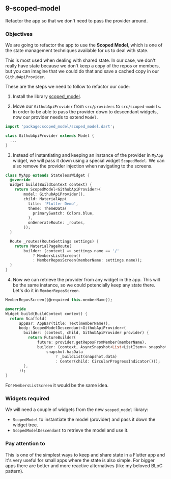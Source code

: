 ## 9-scoped-model

Refactor the app so that we don't need to pass the provider around.

### Objectives

We are going to refactor the app to use the **Scoped Model**, which is one of the state management techniques available for us to deal with state.

This is most used when dealing with shared state. In our case, we don't really have state because we don't keep a copy of the repos or members, but you can imagine that we could do that and save a cached copy in our `GithubApiProvider`.

These are the steps we need to follow to refactor our code:

1. Install the library [scoped_model](https://pub.dartlang.org/packages/scoped_model).

2. Move our `GithubApiProvider` from `src/providers` to `src/scoped-models`. In order to be able to pass the provider down to descendant widgets, now our provider needs to extend `Model`.

```dart
import 'package:scoped_model/scoped_model.dart';

class GithubApiProvider extends Model {
  ...
}
```

3. Instead of instantiating and keeping an instance of the provider in `MyApp` widget, we will pass it down using a special widget `ScopedModel`. We can also remove the provider injection when navigating to the screens.

```dart
class MyApp extends StatelessWidget {
  @override
  Widget build(BuildContext context) {
    return ScopedModel<GithubApiProvider>(
        model: GithubApiProvider(),
        child: MaterialApp(
          title: 'Flutter Demo',
          theme: ThemeData(
            primarySwatch: Colors.blue,
          ),
          onGenerateRoute: _routes,
        ));
  }

  Route _routes(RouteSettings settings) {
    return MaterialPageRoute(
        builder: (context) => settings.name == '/'
            ? MembersListScreen()
            : MemberReposScreen(memberName: settings.name));
  }
}
```

4. Now we can retrieve the provider from any widget in the app. This will be the same instance, so we could potencially keep any state there. Let's do it in `MemberReposScreen`.

```dart
MemberReposScreen({@required this.memberName});

@override
Widget build(BuildContext context) {
  return Scaffold(
      appBar: AppBar(title: Text(memberName)),
      body: ScopedModelDescendant<GithubApiProvider>(
        builder: (context, child, GithubApiProvider provider) {
          return FutureBuilder(
              future: provider.getReposFromMember(memberName),
              builder: (context, AsyncSnapshot<List<ListItem>> snapshot) =>
                  snapshot.hasData
                      ? _buildList(snapshot.data)
                      : Center(child: CircularProgressIndicator()));
        },
      ));
}
```

For `MembersListScreen` it would be the same idea.

### Widgets required

We will need a couple of widgets from the new `scoped_model` library:

- `ScopedModel` to instantiate the model (provider) and pass it down the widget tree.
- `ScopedModelDescendant` to retrieve the model and use it.

### Pay attention to

This is one of the simplest ways to keep and share state in a Flutter app and it's very useful for small apps where the state is also simple. For bigger apps there are better and more reactive alternatives (like my beloved BLoC pattern).
